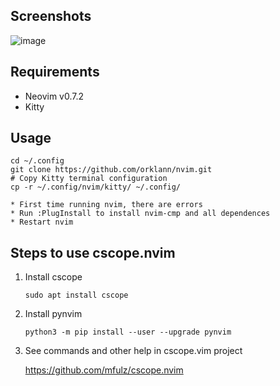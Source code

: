 ## Screenshots
![image](https://i.ibb.co/LCG97p0/nvim-screenshot.png)

## Requirements
* Neovim v0.7.2
* Kitty

## Usage
   ```shell
   cd ~/.config
   git clone https://github.com/orklann/nvim.git
   # Copy Kitty terminal configuration
   cp -r ~/.config/nvim/kitty/ ~/.config/
   ```
   
    * First time running nvim, there are errors
    * Run :PlugInstall to install nvim-cmp and all dependences
    * Restart nvim

## Steps to use cscope.nvim

1. Install cscope
    ```shell
    sudo apt install cscope
    ```

2. Install pynvim 
    ```shell
    python3 -m pip install --user --upgrade pynvim
    ```

3. See commands and other help in cscope.vim project

   https://github.com/mfulz/cscope.nvim
